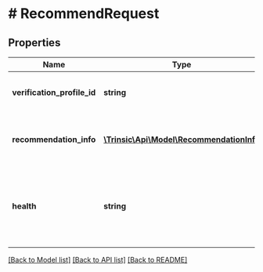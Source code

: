 # # RecommendRequest

## Properties

Name | Type | Description | Notes
------------ | ------------- | ------------- | -------------
**verification_profile_id** | **string** | The ID of the VerificationProfile to use for this recommendation. |
**recommendation_info** | [**\Trinsic\Api\Model\RecommendationInfo**](RecommendationInfo.md) | Information about the user you wish to generate a recommendation for. | [optional]
**health** | **string** | Filter providers by health status. Valid values: \&quot;online\&quot;, \&quot;offline\&quot;, \&quot;all\&quot;. Defaults to \&quot;online\&quot;. | [optional]

[[Back to Model list]](../../README.md#models) [[Back to API list]](../../README.md#endpoints) [[Back to README]](../../README.md)

